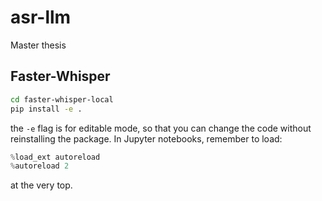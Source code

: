 # asr-llm
Master thesis

## Faster-Whisper
```bash
cd faster-whisper-local
pip install -e .
```

the `-e` flag is for editable mode, so that you can change the code without reinstalling the package.
In Jupyter notebooks, remember to load:

```python
%load_ext autoreload
%autoreload 2
```

at the very top.
